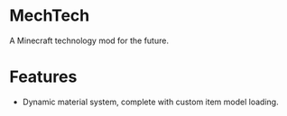 
MechTech
=======

A Minecraft technology mod for the future.

Features
=======
- Dynamic material system, complete with custom item model loading.
